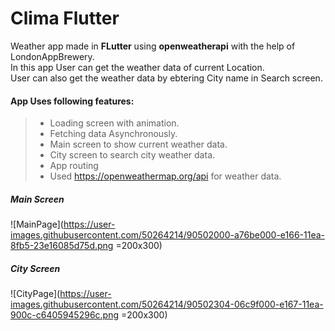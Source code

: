 # Clima Flutter
 Weather app made in **FLutter** using **openweatherapi** with the help of LondonAppBrewery.<br>
 In this app User can get the weather data of current Location.<br>
 User can also get the weather data by ebtering City name in Search screen.<br>
 


#### App Uses following features:<br>
> * Loading screen with animation.<br>
> * Fetching data Asynchronously.<br>
> * Main screen to show current weather data.<br>
> * City screen to search city weather data.<br>
> * App routing<br>
> * Used https://openweathermap.org/api for weather data.<br>

##### Main Screen
![MainPage](https://user-images.githubusercontent.com/50264214/90502000-a76be000-e166-11ea-8fb5-23e16085d75d.png =200x300)

##### City Screen
![CityPage](https://user-images.githubusercontent.com/50264214/90502304-06c9f000-e167-11ea-900c-c6405945296c.png =200x300)


